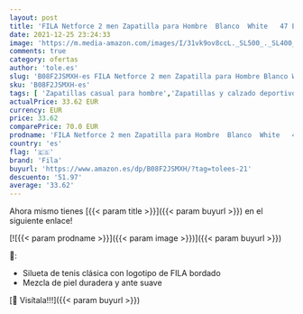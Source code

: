 ```yaml
---
layout: post
title: 'FILA Netforce 2 men Zapatilla para Hombre  Blanco  White   47 EU'
date: 2021-12-25 23:24:33
image: 'https://m.media-amazon.com/images/I/31vk9ov8ccL._SL500_._SL400_.jpg'
comments: true
category: ofertas
author: 'tole.es'
slug: 'B08F2JSMXH-es FILA Netforce 2 men Zapatilla para Hombre Blanco White 47 EU'
sku: 'B08F2JSMXH-es'
tags: [ 'Zapatillas casual para hombre','Zapatillas y calzado deportivo para hombre','Zapatos','Zapatos para hombre','Zapatos y complementos','fila','zapatilla', ]
actualPrice: 33.62 EUR
currency: EUR
price: 33.62
comparePrice: 70.0 EUR
prodname: 'FILA Netforce 2 men Zapatilla para Hombre  Blanco  White   47 EU'
country: 'es'
flag: '🇪🇸'
brand: 'Fila'
buyurl: 'https://www.amazon.es/dp/B08F2JSMXH/?tag=tolees-21'
descuento: '51.97'
average: '33.62'
---
```


Ahora mismo tienes [{{< param title >}}]({{< param buyurl >}}) en el siguiente enlace!

[![{{< param prodname >}}]({{< param image >}})]({{< param buyurl >}})

🔎:

- Silueta de tenis clásica con logotipo de FILA bordado
- Mezcla de piel duradera y ante suave

[🛒 Visítala!!!]({{< param buyurl >}})

